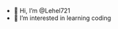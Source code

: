 - 👋 Hi, I’m @Lehel721
- 👀 I’m interested in learning coding



<!---
Lehel721/Lehel721 is a ✨ special ✨ repository because its `README.md` (this file) appears on your GitHub profile.
You can click the Preview link to take a look at your changes.
--->
